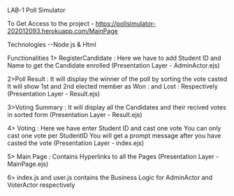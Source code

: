 LAB-1 Poll Simulator

To Get Access to the project - https://pollsimulator-202012093.herokuapp.com/MainPage


Technologies 
--Node js & Html 

Functionalities
1> RegisterCandidate : Here we have to add Student ID and Name to get the 
			Candidate enrolled
		    	 (Presentation Layer - AdminActor.ejs)

2>Poll Result        : It will display the winner of the poll by sorting the 
			vote casted 
		      It will show 1st and 2nd elected member as Won : and 
			Lost : Respectively 
		  	(Presentation Layer - Result.ejs)
		 
3>Voting Summary       : It will display all the Candidates and their recived votes
			in sorted form
		   	(Presentation Layer - Result.ejs)
		   
		   
4> Voting            : Here we have enter Student ID and cast one vote
		       You can only cast one vote per StudentID
		       You will get a prompt message after you have casted the vote
		      (Presentation Layer - index.ejs)
		      
	
5> Main Page 	    : Contains Hyperlinks to all the Pages 
			(Presentation Layer - MainPage.ejs)
			
			
6> index.js and user.js contains the Business Logic for AdminActor and VoterActor respectively



